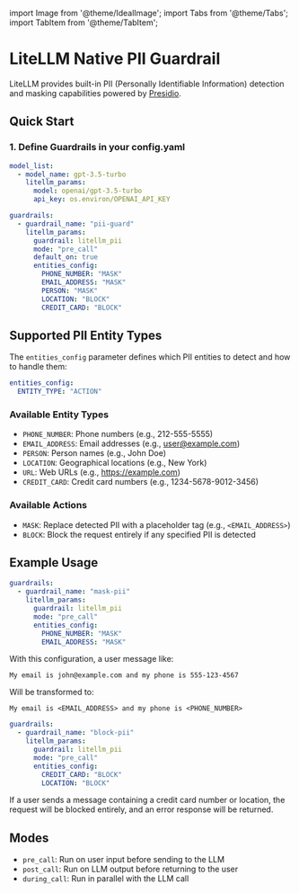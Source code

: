 import Image from '@theme/IdealImage';
import Tabs from '@theme/Tabs';
import TabItem from '@theme/TabItem';

# LiteLLM Native PII Guardrail

LiteLLM provides built-in PII (Personally Identifiable Information) detection and masking capabilities powered by [Presidio](https://github.com/microsoft/presidio).

## Quick Start
### 1. Define Guardrails in your config.yaml

```yaml
model_list:
  - model_name: gpt-3.5-turbo
    litellm_params:
      model: openai/gpt-3.5-turbo
      api_key: os.environ/OPENAI_API_KEY

guardrails:
  - guardrail_name: "pii-guard"
    litellm_params:
      guardrail: litellm_pii
      mode: "pre_call"
      default_on: true
      entities_config:
        PHONE_NUMBER: "MASK"
        EMAIL_ADDRESS: "MASK"
        PERSON: "MASK"
        LOCATION: "BLOCK"
        CREDIT_CARD: "BLOCK"
```

## Supported PII Entity Types

The `entities_config` parameter defines which PII entities to detect and how to handle them:

```yaml
entities_config:
  ENTITY_TYPE: "ACTION"
```

### Available Entity Types
- `PHONE_NUMBER`: Phone numbers (e.g., 212-555-5555)
- `EMAIL_ADDRESS`: Email addresses (e.g., user@example.com)
- `PERSON`: Person names (e.g., John Doe)
- `LOCATION`: Geographical locations (e.g., New York)
- `URL`: Web URLs (e.g., https://example.com)
- `CREDIT_CARD`: Credit card numbers (e.g., 1234-5678-9012-3456)

### Available Actions
- `MASK`: Replace detected PII with a placeholder tag (e.g., `<EMAIL_ADDRESS>`)
- `BLOCK`: Block the request entirely if any specified PII is detected

## Example Usage

<Tabs>
<TabItem label="Masking PII" value="masking">

```yaml
guardrails:
  - guardrail_name: "mask-pii"
    litellm_params:
      guardrail: litellm_pii
      mode: "pre_call"
      entities_config:
        PHONE_NUMBER: "MASK"
        EMAIL_ADDRESS: "MASK"
```

With this configuration, a user message like:
```
My email is john@example.com and my phone is 555-123-4567
```

Will be transformed to:
```
My email is <EMAIL_ADDRESS> and my phone is <PHONE_NUMBER>
```

</TabItem>

<TabItem label="Blocking PII" value="blocking">

```yaml
guardrails:
  - guardrail_name: "block-pii"
    litellm_params:
      guardrail: litellm_pii
      mode: "pre_call"
      entities_config:
        CREDIT_CARD: "BLOCK"
        LOCATION: "BLOCK"
```

If a user sends a message containing a credit card number or location, the request will be blocked entirely, and an error response will be returned.

</TabItem>
</Tabs>

## Modes

- `pre_call`: Run on user input before sending to the LLM
- `post_call`: Run on LLM output before returning to the user
- `during_call`: Run in parallel with the LLM call 